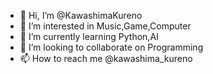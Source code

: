 - 👋 Hi, I’m @KawashimaKureno
- 👀 I’m interested in Music,Game,Computer
- 🌱 I’m currently learning Python,AI
- 💞️ I’m looking to collaborate on Programming
- 📫 How to reach me @kawashima_kureno 

<!---
KawashimaKureno/KawashimaKureno is a ✨ special ✨ repository because its `README.md` (this file) appears on your GitHub profile.
You can click the Preview link to take a look at your changes.
--->

